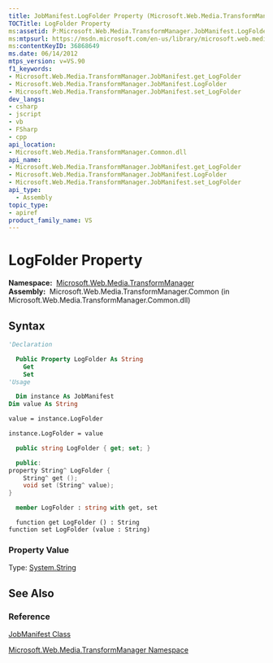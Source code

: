 ```yaml
---
title: JobManifest.LogFolder Property (Microsoft.Web.Media.TransformManager)
TOCTitle: LogFolder Property
ms:assetid: P:Microsoft.Web.Media.TransformManager.JobManifest.LogFolder
ms:mtpsurl: https://msdn.microsoft.com/en-us/library/microsoft.web.media.transformmanager.jobmanifest.logfolder(v=VS.90)
ms:contentKeyID: 36868649
ms.date: 06/14/2012
mtps_version: v=VS.90
f1_keywords:
- Microsoft.Web.Media.TransformManager.JobManifest.get_LogFolder
- Microsoft.Web.Media.TransformManager.JobManifest.LogFolder
- Microsoft.Web.Media.TransformManager.JobManifest.set_LogFolder
dev_langs:
- csharp
- jscript
- vb
- FSharp
- cpp
api_location:
- Microsoft.Web.Media.TransformManager.Common.dll
api_name:
- Microsoft.Web.Media.TransformManager.JobManifest.get_LogFolder
- Microsoft.Web.Media.TransformManager.JobManifest.LogFolder
- Microsoft.Web.Media.TransformManager.JobManifest.set_LogFolder
api_type:
  - Assembly
topic_type:
- apiref
product_family_name: VS
---
```


# LogFolder Property

**Namespace:**  [Microsoft.Web.Media.TransformManager](microsoft-web-media-transformmanager-namespace.md)  
**Assembly:**  Microsoft.Web.Media.TransformManager.Common (in Microsoft.Web.Media.TransformManager.Common.dll)

## Syntax

```vb
'Declaration

  Public Property LogFolder As String
    Get
    Set
'Usage

  Dim instance As JobManifest
Dim value As String

value = instance.LogFolder

instance.LogFolder = value
```

```csharp
  public string LogFolder { get; set; }
```

```cpp
  public:
property String^ LogFolder {
    String^ get ();
    void set (String^ value);
}
```

``` fsharp
  member LogFolder : string with get, set
```

```jscript
  function get LogFolder () : String
function set LogFolder (value : String)
```

### Property Value

Type: [System.String](https://msdn.microsoft.com/library/s1wwdcbf)  

## See Also

### Reference

[JobManifest Class](jobmanifest-class-microsoft-web-media-transformmanager.md)

[Microsoft.Web.Media.TransformManager Namespace](microsoft-web-media-transformmanager-namespace.md)


